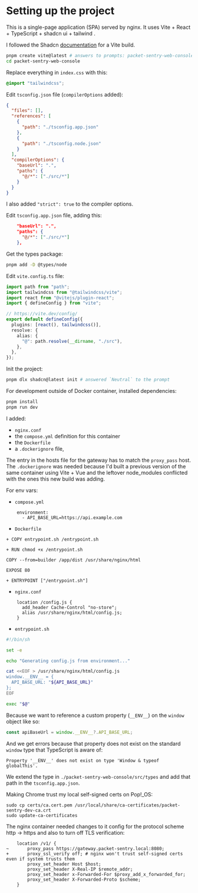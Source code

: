 # Setting up the project

This is a single-page application (SPA) served by nginx. It uses Vite + React + TypeScript + shadcn ui + tailwind .

I followed the Shadcn [documentation](https://ui.shadcn.com/docs/installation/vite) for a Vite build.

```bash
pnpm create vite@latest # answers to prompts: packet-sentry-web-console, React, TypeScript
cd packet-sentry-web-console
```

Replace everything in `index.css` with this:

```css
@import "tailwindcss";
```

Edit `tsconfig.json` file (`compilerOptions` added):

```json
{
  "files": [],
  "references": [
    {
      "path": "./tsconfig.app.json"
    },
    {
      "path": "./tsconfig.node.json"
    }
  ],
  "compilerOptions": {
    "baseUrl": ".",
    "paths": {
      "@/*": ["./src/*"]
    }
  }
}
```

I also added `"strict": true` to the compiler options.

Edit `tsconfig.app.json` file, adding this:

```json
    "baseUrl": ".",
    "paths": {
      "@/*": ["./src/*"]
    },
```

Get the types package:

```bash
pnpm add -D @types/node
```

Edit `vite.config.ts` file:

```typescript
import path from "path";
import tailwindcss from "@tailwindcss/vite";
import react from "@vitejs/plugin-react";
import { defineConfig } from "vite";

// https://vite.dev/config/
export default defineConfig({
  plugins: [react(), tailwindcss()],
  resolve: {
    alias: {
      "@": path.resolve(__dirname, "./src"),
    },
  },
});
```

Init the project:

```bash
pnpm dlx shadcn@latest init # answered `Neutral` to the prompt
```

For development outside of Docker container, installed dependencies:

```bash
pnpm install
pnpm run dev
```

I added:

- `nginx.conf`
- the `compose.yml` definition for this container
- the `Dockerfile`
- a `.dockerignore` file,

The entry in the hosts file for the gateway has to match the `proxy_pass` host.
The `.dockerignore` was needed because I'd built a previous version of the same container using Vite + Vue and the leftover node_modules conflicted with the ones this new build was adding.

For env vars:

- `compose.yml`

```
    environment:
      - API_BASE_URL=https://api.example.com
```

- `Dockerfile`

```
+ COPY entrypoint.sh /entrypoint.sh

+ RUN chmod +x /entrypoint.sh

COPY --from=builder /app/dist /usr/share/nginx/html

EXPOSE 80

+ ENTRYPOINT ["/entrypoint.sh"]
```

- `nginx.conf`

```nginx
    location /config.js {
      add_header Cache-Control "no-store";
      alias /usr/share/nginx/html/config.js;
    }
```

- `entrypoint.sh`

```bash
#!/bin/sh

set -e

echo "Generating config.js from environment..."

cat <<EOF > /usr/share/nginx/html/config.js
window.__ENV__ = {
  API_BASE_URL: "${API_BASE_URL}"
};
EOF

exec "$@"
```

Because we want to reference a custom property (`__ENV__`) on the `window` object like so:

```typescript
const apiBaseUrl = window.__ENV__?.API_BASE_URL;
```

And we get errors because that property does not exist on the standard `window` type that TypeScript is aware of:

```
Property '__ENV__' does not exist on type 'Window & typeof globalThis'.
```

We extend the type in `./packet-sentry-web-console/src/types` and add that path in the `tsconfig.app.json`.

Making Chrome trust my local self-signed certs on Pop!_OS:

```
sudo cp certs/ca.cert.pem /usr/local/share/ca-certificates/packet-sentry-dev-ca.crt
sudo update-ca-certificates
```

The nginx container needed changes to it config for the protocol scheme http -> https and also to turn off TLS verification:

```
    location /v1/ {
~       proxy_pass https://gateway.packet-sentry.local:8080;
+       proxy_ssl_verify off; # nginx won't trust self-signed certs even if system trusts them
        proxy_set_header Host $host;
        proxy_set_header X-Real-IP $remote_addr;
        proxy_set_header x-Forwarded-For $proxy_add_x_forwarded_for;
        proxy_set_header X-Forwarded-Proto $scheme;
    }
```

